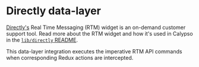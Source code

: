 Directly data-layer
===================

[Directly's](https://www.directly.com/) Real Time Messaging (RTM) widget is an on-demand
customer support tool. Read more about the RTM widget and how it's used in Calypso in the
[`lib/directly` README](../../../../lib/directly/README.md).

This data-layer integration executes the imperative RTM API commands when
corresponding Redux actions are intercepted.
